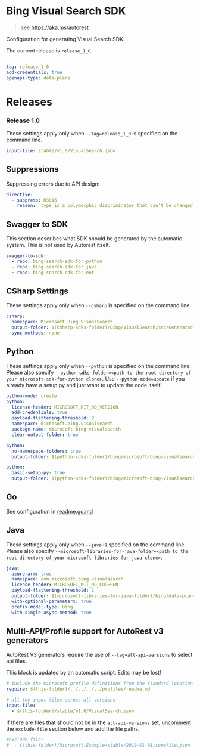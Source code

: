 # Bing Visual Search SDK

> see https://aka.ms/autorest

Configuration for generating Visual Search SDK.

The current release is `release_1_0`.

``` yaml

tag: release_1_0
add-credentials: true
openapi-type: data-plane
```
# Releases

### Release 1.0
These settings apply only when `--tag=release_1_0` is specified on the command line.

``` yaml $(tag) == 'release_1_0'
input-file: stable/v1.0/VisualSearch.json
```

## Suppressions
Suppressing errors due to API design:
``` yaml
directive:
  - suppress: R3016
    reason: _type is a polymorphic discriminator that can't be changed.
```

## Swagger to SDK

This section describes what SDK should be generated by the automatic system.
This is not used by Autorest itself.

``` yaml $(swagger-to-sdk)
swagger-to-sdk:
  - repo: bing-search-sdk-for-python
  - repo: bing-search-sdk-for-java
  - repo: bing-search-sdk-for-net
```

## CSharp Settings
These settings apply only when `--csharp` is specified on the command line.
``` yaml $(csharp)
csharp:
  namespace: Microsoft.Bing.VisualSearch
  output-folder: $(csharp-sdks-folder)/Bing/VisualSearch/src/Generated
  sync-methods: none
```

## Python

These settings apply only when `--python` is specified on the command line.
Please also specify `--python-sdks-folder=<path to the root directory of your microsoft-sdk-for-python clone>`.
Use `--python-mode=update` if you already have a setup.py and just want to update the code itself.

``` yaml $(python)
python-mode: create
python:
  license-header: MICROSOFT_MIT_NO_VERSION
  add-credentials: true
  payload-flattening-threshold: 2
  namespace: microsoft.bing.visualsearch
  package-name: microsoft-bing-visualsearch
  clear-output-folder: true
```
``` yaml $(python) && $(python-mode) == 'update'
python:
  no-namespace-folders: true
  output-folder: $(python-sdks-folder)/bing/microsoft-bing-visualsearch/microsoft/bing/visualsearch
```
``` yaml $(python) && $(python-mode) == 'create'
python:
  basic-setup-py: true
  output-folder: $(python-sdks-folder)/bing/microsoft-bing-visualsearch
```

## Go

See configuration in [readme.go.md](./readme.go.md)

## Java

These settings apply only when `--java` is specified on the command line.
Please also specify `--microsoft-libraries-for-java-folder=<path to the root directory of your microsoft-libraries-for-java clone>`.

``` yaml $(java)
java:
  azure-arm: true
  namespace: com.microsoft.bing.visualsearch
  license-header: MICROSOFT_MIT_NO_CODEGEN
  payload-flattening-threshold: 1
  output-folder: $(microsoft-libraries-for-java-folder)/bing/data-plane/visualsearch
  with-optional-parameters: true
  prefix-model-type: Bing
  with-single-async-method: true
```

## Multi-API/Profile support for AutoRest v3 generators 

AutoRest V3 generators require the use of `--tag=all-api-versions` to select api files.

This block is updated by an automatic script. Edits may be lost!

``` yaml $(tag) == 'all-api-versions' /* autogenerated */
# include the microsoft profile definitions from the standard location
require: $(this-folder)/../../../../profiles/readme.md

# all the input files across all versions
input-file:
  - $(this-folder)/stable/v1.0/VisualSearch.json

```

If there are files that should not be in the `all-api-versions` set, 
uncomment the  `exclude-file` section below and add the file paths.

``` yaml $(tag) == 'all-api-versions'
#exclude-file: 
#  - $(this-folder)/Microsoft.Example/stable/2010-01-01/somefile.json
```

